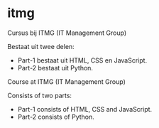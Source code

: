 # itmg

Cursus bij ITMG (IT Management Group)

Bestaat uit twee delen:

- Part-1 bestaat uit HTML, CSS en JavaScript.
- Part-2 bestaat uit Python.

Course at ITMG (IT Management Group)

Consists of two parts:

- Part-1 consists of HTML, CSS and JavaScript.
- Part-2 consists of Python.
